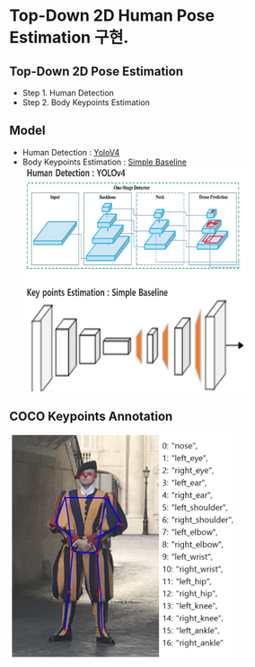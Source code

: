 # Top-Down 2D Human Pose Estimation 구현.

## Top-Down 2D Pose Estimation

- Step 1. Human Detection
- Step 2. Body Keypoints Estimation

## Model

- Human Detection : <a href="https://github.com/WongKinYiu/PyTorch_YOLOv4">YoloV4</a>
- Body Keypoints Estimation : <a href="https://github.com/microsoft/human-pose-estimation.pytorch">Simple Baseline </a>
  <img src="./figures/model.jpg" width="400" height="400">

## COCO Keypoints Annotation

<img src="./figures/coco_keypoints.jpg" width="400" height="400">

